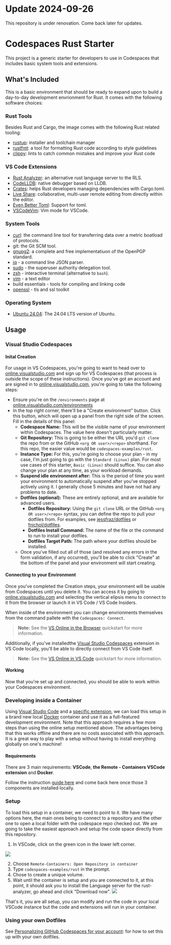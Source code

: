 
# Update 2024-09-26

This repository is under renovation.  Come back later for updates.

# Codespaces Rust Starter

This project is a generic starter for developers to use in Codespaces that includes basic system tools and extensions.

## What's Included

This is a basic environment that should be ready to expand upon to build a day-to-day development envrionment for Rust. It comes with the following software choices:

### Rust Tools

Besides Rust and Cargo, the image comes with the following Rust related tooling:

- [rustup](https://rustup.rs/): installer and toolchain manager
- [rustfmt](https://github.com/rust-lang/rustfmt): a tool for formatting Rust code according to style guidelines
- [clippy](https://github.com/rust-lang/rust-clippy): lints to catch common mistakes and improve your Rust code

### VS Code Extensions

- [Rust Analyzer](https://marketplace.visualstudio.com/items?itemName=matklad.rust-analyzer): an alternative rust language server to the RLS.
- [CodeLLDB](https://marketplace.visualstudio.com/items?itemName=vadimcn.vscode-lldb): native debugger based on LLDB.
- [Crates](https://marketplace.visualstudio.com/items?itemName=serayuzgur.crates): helps Rust developers managing dependencies with Cargo.toml.
- [Live Share](https://marketplace.visualstudio.com/items?itemName=ms-vsliveshare.vsliveshare): collaborative, multi-user remote editing from directly within the editor.
- [Even Better Toml](https://marketplace.visualstudio.com/items?itemName=tamasfe.even-better-toml): Support for toml.
- [VSCodeVim](https://marketplace.visualstudio.com/items?itemName=vscodevim.vim): Vim mode for VSCode.

### System Tools

- [curl](https://github.com/curl/curl): the command line tool for transferring data over a metric boatload of protocols.
- git: the Git SCM tool.
- [gnupg2](https://gnupg.org/): a complete and free implementatiuon of the OpenPGP standard.
- [jq](https://github.com/stedolan/jq) - a command line JSON parser.
- [sudo](https://www.sudo.ws/) - the superuser authority delegation tool.
- [zsh](https://www.zsh.org/) - interactive terminal (alternative to `bash`).
- [vim](https://www.vim.org/) - a text editor
- build essentials - tools for compiling and linking code
- [openssl](https://www.openssl.org/) - tls and ssl toolkit

### Operating System

- [Ubuntu 24.04](https://releases.ubuntu.com/24.04/): The 24.04 LTS version of Ubuntu.

## Usage

### Visual Studio Codespaces

#### Inital Creation

For usage in VS Codespaces, you're going to want to head over to [online.visualstudio.com](https://online.visualstudio.com) and sign up for VS Codespaces (that process is outside the scope of these instructions). Once you've got an account and are signed in to [online.visualstudio.com](https://online.visualstudio.com), you're going to take the following steps:

- Ensure you're on the `/environments` page at [online.visualstudio.com/environments](https://online.visualstudio.com/environments)
- In the top right corner, there'll be a "Create environment" button. Click this button, which will open up a panel from the right side of the screen. Fill in the details of this panel:
  - **Codespace Name:** This will be the visible name of your environment within Codespaces. The value here doesn't particularly matter.
  - **Git Repository:** This is going to be either the URL you'd `git clone` the repo from or the GitHub `<org OR user>/<repo>` shorthand. For this repo, the easier value would be `codespaces-examples/rust`.
  - **Instance Type:** For this, you're going to choose your plan - in my case, I'm just going to go with the `Standard (Linux)` plan. For most use cases of this starter, `Basic (Linux)` should suffice. You can also change your plan at any time, as your workload demands.
  - **Suspend idle environment after:** This is the period of time you want your environment to automatically suspend after you've stopped actively using it. I generally chose 5 minutes and have not had any problems to date.
  - **Dotfiles (optional):** These are entirely optional, and are available for advanced users.
    - **Dotfiles Repository:** Using the `git clone` URL or the GitHub `<org OR user>/<repo>` syntax, you can define the repo to pull your dotfiles from. For examples, see [jessfraz/dotfiles](https://github.com/jessfraz/dotfiles) or [fnichol/dotfiles](https://github.com/fnichol/dotfiles).
    - **Dotfiles Install Command:** The name of the file or the command to run to install your dotfiles.
    - **Dotfiles Target Path:** The path where your dotfiles should be installed.
  - Once you've filled out all of those (and resolved any errors in the form validation, if any occurred), you'll be able to click "Create" at the bottom of the panel and your environment will start creating.

#### Connecting to your Environment

Once you've completed the Creation steps, your environment will be usable from Codespaces until you delete it. You can access it by going to [online.visualstudio.com](https://online.visualstudio.com) and selecting the vertical elipsis menu to connect to it from the browser or launch it in VS Code / VS Code Insiders.

When inside of the environment you can change envrionments themselves from the command pallete with the `Codespaces: Connect`.

> **Note:** See the [VS Online in the Browser](https://docs.microsoft.com/en-us/visualstudio/online/quickstarts/browser) quickstart for more information.

Additionally, if you've installedthe [Visual Studio Codespaces](https://marketplace.visualstudio.com/items?itemName=ms-vsonline.vsonline) extension in VS Code locally, you'll be able to directly connect from VS Code itself.

> **Note:** See the [VS Online in VS Code](https://docs.microsoft.com/en-us/visualstudio/online/quickstarts/vscode) quickstart for more information.

#### Working

Now that you're set up and connected, you should be able to work within your Codespaces environment.

### Developing inside a Container

Using [Visual Studio Code](https://code.visualstudio.com/) and a [specific extension](https://aka.ms/vscode-remote/download/extension), we can load this setup in a brand new local [Docker](https://docker.com/) container and use it as a full-featured development environment. Note that this approach requires a few more steps than using the online setup mentioned above. The advantages being that this works offline and there are no costs associated with this approach. It is a great way to play with a setup without having to install everything globally on one's machine!

#### Requirements

There are 3 main requirements: **VSCode**, **the Remote - Containers VSCode extension** and **Docker**.

Follow the instruction [guide here](https://code.visualstudio.com/docs/remote/containers#_installation) and come back here once those 3 components are installed locally.

### Setup

To load this setup in a container, we need to point to it. We have many options here, the main ones being to connect to a repository and the other one to open a local folder with the codespace repo checked out. We are going to take the easiest approach and setup the code space directly from this repository.

1. In VSCode, click on the green icon in the lower left corner.

![](https://code.visualstudio.com/assets/docs/remote/common/remote-dev-status-bar.png)

2. Choose  `Remote-Containers: Open Repository in container`
3. Type `codespaces-examples/rust` in the prompt.
4. Chose to create a unique volume.
5. Wait until the container is setup and you are connected to it, at this point, it should ask you to install the Language server for the rust-analyzer, go ahead and click "Download now".
![](https://user-images.githubusercontent.com/113/84297926-2ad3da00-ab03-11ea-8045-690eb0763d9f.png)

That's it, you are all setup, you can modify and run the code in your local VSCode instance but the code and extensions will run in your container.


### Using your own Dotfiles

See [Personalizing GitHub Codespaces for your account](https://docs.github.com/en/codespaces/setting-your-user-preferences/personalizing-github-codespaces-for-your-account): for how to set this up with your own dotfiles.
